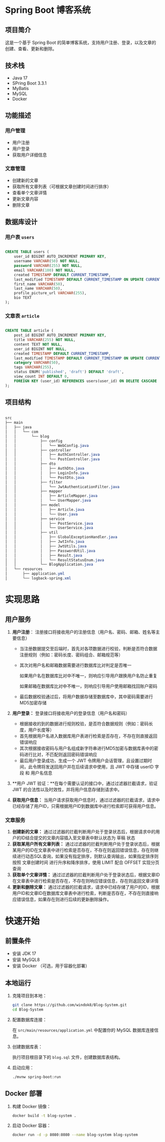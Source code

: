 # Spring Boot 博客系统



## 项目简介



这是一个基于 Spring Boot 的简单博客系统，支持用户注册、登录，以及文章的创建、查看、更新和删除。



## 技术栈

- Java 17
- SPring Boot 3.3.1
- MyBatis
- MySQL
- Docker



## 功能描述

### 用户管理

- 用户注册
- 用户登录
- 获取用户详细信息

### 文章管理

- 创建新的文章
- 获取所有文章列表（可根据文章创建时间进行排序）
- 查看单个文章详情
- 更新文章内容
- 删除文章



## 数据库设计

### 用户表 `users`

```sql

CREATE TABLE users (
    user_id BIGINT AUTO_INCREMENT PRIMARY KEY,
    username VARCHAR(50) NOT NULL,
    password VARCHAR(255) NOT NULL,
    email VARCHAR(100) NOT NULL,
    created TIMESTAMP DEFAULT CURRENT_TIMESTAMP,
    last_modified TIMESTAMP DEFAULT CURRENT_TIMESTAMP ON UPDATE CURRENT_TIMESTAMP,
    first_name VARCHAR(50),
    last_name VARCHAR(50),
    profile_picture_url VARCHAR(255),
    bio TEXT
);

```



### 文章表 `article`

```sql

CREATE TABLE article (
    post_id BIGINT AUTO_INCREMENT PRIMARY KEY,
    title VARCHAR(255) NOT NULL,
    content TEXT NOT NULL,
    user_id BIGINT NOT NULL,
    created TIMESTAMP DEFAULT CURRENT_TIMESTAMP,
    last_modified TIMESTAMP DEFAULT CURRENT_TIMESTAMP ON UPDATE CURRENT_TIMESTAMP,
    category VARCHAR(50),
    tags VARCHAR(255),
    status ENUM('published', 'draft') DEFAULT 'draft',
    view_count INT DEFAULT 0,
    FOREIGN KEY (user_id) REFERENCES users(user_id) ON DELETE CASCADE
);


```



## 项目结构

```css

src
├── main
│   ├── java
│   │   └── com
│   │       └── blog
│   │           ├── config
│   │           │   └── WebConfig.java
│   │           ├── controller
│   │           │   ├── AuthController.java
│   │           │   └── PostController.java
│   │           ├── dto
│   │           │   ├── AuthDto.java
│   │           │   ├── LoginInfo.java
│   │           │   └── PostDto.java
│   │           ├── filter
│   │           │   └── JwtAuthenticationFilter.java
│   │           ├── mapper
│   │           │   ├── ArticleMapper.java
│   │           │   └── UserMapper.java
│   │           ├── model
│   │           │   ├── Article.java
│   │           │   └── User.java
│   │           ├── service
│   │           │   ├── PostService.java
│   │           │   └── UserService.java
│   │           ├── util
│   │           │   ├── GlobalExceptionHandler.java
│   │           │   ├── JwtInfo.java
│   │           │   ├── JwtUtils.java
│   │           │   ├── PasswordUtil.java
│   │           │   ├── Result.java
│   │           │   └── ResultStatusEnum.java
│   │           └── BlogApplication.java
│   └── resources
│       ├── application.yml
│       └── logback-spring.xml


```



# 实现思路

## 用户服务

1. **用户注册**： 注册接口将接收用户的注册信息（用户名、密码、邮箱、姓名等主要信息）

   - 当注册数据提交至后端时，首先对各项数据进行校验，判断是否符合数据注册规则（例如：密码长度、密码组合、邮箱规范等）

   - 其次对用户名和邮箱数据需要进行数据库比对判定是否唯一

     如果用户名在数据库比对中不唯一，则响应引导用户跟换用户名防止重复

     如果邮箱在数据库比对中不唯一，则响应引导用户使用邮箱找回账户密码

   - 最后数据校验通过后，将用户数据存储至数据库中，其中密码需要进行MD5加密存储

2. **用户登录：** 登录接口将接收用户的登录信息（用户名和密码）

   - 根据接收的到的数据进行规则校验，是否符合数据规则（例如：密码长度，用户长度等）
   - 首先根据用户名进入数据库用户表进行检索是否存在，不存在则直接返回错误响应
   - 其次根据接收密码与用户名组成新字符串进行MD5加密与数据库表中的密码进行比对，不匹配则返回密码错误响应
   - 最后用户登录成功，生成一个 JWT 令牌用户会话管理，且设置过期时间，此令牌将发送回用户并在后续请求中使用，且 JWT 中存储 userID 字段 和 用户名信息

3. **用户 JWT 验证：**在每个需要认证的接口中，通过过滤器拦截请求，验证 JWT 的合法性以及时效性，并将用户信息存储到请求中。

4. **获取用户信息：** 当用户请求获取用户信息时，通过过滤器的拦截请求，请求中已经存储了用户ID，只需根据用户ID到数据库中进行检索即可获得用户信息。

### 文章服务

1. **创建新的文章：** 通过过滤器的拦截判断用户处于登录状态后，根据请求中的用户的ID结合提交的文章内容插入至文章表中默认状态为 草稿 状态
2. **获取某用户所有文章列表：**  通过过滤器的拦截判断用户处于登录状态后，根据某用户的ID在文章表中进行检索是否存在，不存在则返回错误信息，存在则继续进行动态SQL查询，如果没有指定排序，则默认查询输出，如果指定排序则按照 文章创建时间 进行升序和降序排序，使用 LIMIT 配合 OFFSET 实现分页查询
3. **获取单个文章详情：** 通过过滤器的拦截判断用户处于登录状态后，根据文章ID在文章表中进行检索是否存在，不存在则响应错误信息，存在则返回文章详情
4. **更新和删除文章：** 通过过滤器的拦截请求，请求中已经存储了用户的ID，根据用户ID和文章ID在数据库文章表中进行检索，判断是否存在，不存在则直接响应错误信息，如果存在则进行后续的更新删除操作。



# 快速开始

## 前置条件

- 安装 JDK 17
- 安装 MySQL8
- 安装 Docker （可选，用于容器化部署）

## 本地运行

1. 克隆项目到本地：

   ```bash
   git clone https://github.com/windok8/Blog-System.git
   cd Blog-System
   ```

2. 配置数据库连接：

   在 `src/main/resources/application.yml` 中配置你的 MySQL 数据库连接信息。

3. 创建数据库表：

   执行项目根目录下的 `blog.sql` 文件，创建数据库表结构。

4. 启动应用：

   ```bash
   ./mvnw spring-boot:run
   ```

## Docker 部署

1. 构建 Docker 镜像：

   ```bash
   docker build -t blog-system .
   ```

2. 启动 Docker 容器：

   ```bash
   docker run -d -p 8080:8080 --name blog-system blog-system
   ```

   